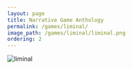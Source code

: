 ```yaml
---
layout: page
title: Narrative Game Anthology
permalink: /games/liminal/
image_path: /games/liminal/liminal.png
ordering: 2
---
```

![liminal]({{site.url}}/games/liminal/liminal.png)
